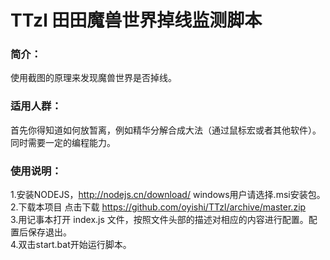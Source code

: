 # TTzl  田田魔兽世界掉线监测脚本

### 简介：
  使用截图的原理来发现魔兽世界是否掉线。
### 适用人群：
  首先你得知道如何放暂离，例如精华分解合成大法（通过鼠标宏或者其他软件）。同时需要一定的编程能力。

### 使用说明：
1.安装NODEJS，http://nodejs.cn/download/   windows用户请选择.msi安装包。  
2.下载本项目 点击下载 https://github.com/oyishi/TTzl/archive/master.zip  
3.用记事本打开 index.js 文件，按照文件头部的描述对相应的内容进行配置。配置后保存退出。  
4.双击start.bat开始运行脚本。  
